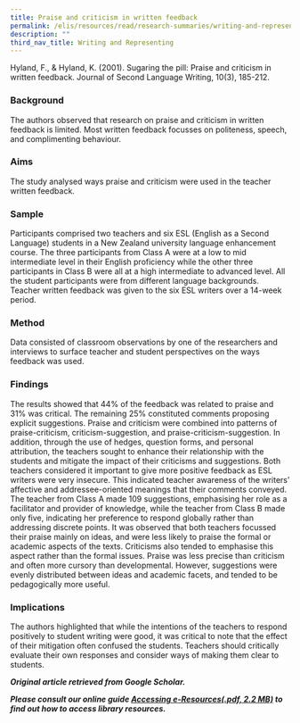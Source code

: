 ```yaml
---
title: Praise and criticism in written feedback
permalink: /elis/resources/read/research-summaries/writing-and-representing/praise-and-criticism-in-feedback/
description: ""
third_nav_title: Writing and Representing
---
```

Hyland, F., & Hyland, K. (2001). Sugaring the pill: Praise and criticism in written feedback. Journal of Second Language Writing, 10(3), 185-212.

### Background

The authors observed that research on praise and criticism in written feedback is limited. Most written feedback focusses on politeness, speech, and complimenting behaviour.

### Aims

The study analysed ways praise and criticism were used in the teacher written feedback.

### Sample

Participants comprised two teachers and six ESL (English as a Second Language) students in a New Zealand university language enhancement course. The three participants from Class A were at a low to mid intermediate level in their English proficiency while the other three participants in Class B were all at a high intermediate to advanced level. All the student participants were from different language backgrounds. Teacher written feedback was given to the six ESL writers over a 14-week period.

### Method

Data consisted of classroom observations by one of the researchers and interviews to surface teacher and student perspectives on the ways feedback was used.

### Findings

The results showed that 44% of the feedback was related to praise and 31% was critical. The remaining 25% constituted comments proposing explicit suggestions. Praise and criticism were combined into patterns of praise-criticism, criticism-suggestion, and praise-criticism-suggestion. In addition, through the use of hedges, question forms, and personal attribution, the teachers sought to enhance their relationship with the students and mitigate the impact of their criticisms and suggestions. Both teachers considered it important to give more positive feedback as ESL writers were very insecure. This indicated teacher awareness of the writers’ affective and addressee-oriented meanings that their comments conveyed. The teacher from Class A made 109 suggestions, emphasising her role as a facilitator and provider of knowledge, while the teacher from Class B made only five, indicating her preference to respond globally rather than addressing discrete points. It was observed that both teachers focussed their praise mainly on ideas, and were less likely to praise the formal or academic aspects of the texts. Criticisms also tended to emphasise this aspect rather than the formal issues. Praise was less precise than criticism and often more cursory than developmental. However, suggestions were evenly distributed between ideas and academic facets, and tended to be pedagogically more useful.

### Implications

The authors highlighted that while the intentions of the teachers to respond positively to student writing were good, it was critical to note that the effect of their mitigation often confused the students. Teachers should critically evaluate their own responses and consider ways of making them clear to students.


_**Original article retrieved from Google Scholar.**_  

**_Please consult our online guide [Accessing e-Resources(.pdf, 2.2 MB)](https://academyofsingaporeteachers-moe-edu-sg-admin.cwp.sg/elis/resources/read/research-summaries/writing-and-representing/18e45074-6b1b-4ac7-811f-1a8da16c4f81 "Accessing e-Resources") to find out how to access library resources._**